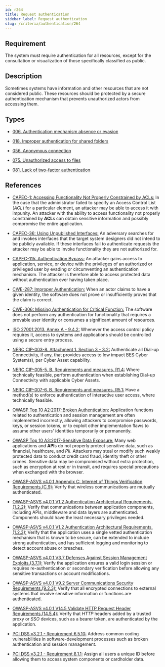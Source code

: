 ```yaml
---
id: r264
title: Request authentication
sidebar_label: Request authentication
slug: /criteria/authentication/264
---
```


## Requirement

The system must require authentication
for all resources,
except for the consultation
or visualization of those
specifically classified as public.

## Description

Sometimes systems have information
and other resources
that are not considered public.
These resources should be protected
by a secure authentication mechanism
that prevents unauthorized actors
from accessing them.

## Types

- [006. Authentication mechanism absence or evasion](/types/006)

- [018. Improper authentication for shared folders](/types/018)

- [056. Anonymous connection](/types/056)

- [075. Unauthorized access to files](/types/075)

- [081. Lack of two-factor authentication](/types/081)

## References

- [CAPEC-1: Accessing Functionality Not Properly Constrained by ACLs:](http://capec.mitre.org/data/definitions/1.html)
In the case that the administrator failed
to specify an Access Control List
(*ACL*) for a particular element,
an attacker may be able to access it with impunity.
An attacker with the ability to access functionality
not properly constrained by **ACL**s
can obtain sensitive information
and possibly compromise the entire application.

- [CAPEC-36: Using Unpublished Interfaces:](http://capec.mitre.org/data/definitions/36.html)
An adversary searches for and invokes interfaces
that the target system designers did not intend
to be publicly available.
If these interfaces fail to authenticate requests
the attacker may be able
to invoke functionality
they are not authorized for.

- [CAPEC-115: Authentication Bypass:](http://capec.mitre.org/data/definitions/115.html)
An attacker gains access to application, service,
or device with the privileges
of an authorized or privileged user
by evading or circumventing
an authentication mechanism.
The attacker is therefore able
to access protected data without authentication
ever having taken place.

- [CWE-287: Improper Authentication:](https://cwe.mitre.org/data/definitions/287.html)
When an actor claims to have a given identity,
the software does not prove
or insufficiently proves that the claim is correct.

- [CWE-306: Missing Authentication for Critical Function:](https://cwe.mitre.org/data/definitions/306.html)
The software does not perform any authentication
for functionality
that requires a provable user identity
or consumes a significant amount
of resources.

- [ISO 27001:2013. Annex A - 9.4.2:](https://www.iso.org/obp/ui/#iso:std:54534:en)
Whenever the access control policy requires it,
access to systems and applications
should be controlled
using a secure entry process.

- [NERC CIP-003-8. Attachment 1. Section 3 - 3.2:](https://www.nerc.com/pa/Stand/Reliability%20Standards/CIP-003-8.pdf)
Authenticate all Dial-up Connectivity,
if any,
that provides access
to low impact BES Cyber System(s),
per Cyber Asset capability.

- [NERC CIP-005-5. B. Requirements and measures. R1.4:](https://www.nerc.com/pa/Stand/Reliability%20Standards/CIP-005-5.pdf)
Where technically feasible,
perform authentication
when establishing Dial-up Connectivity
with applicable Cyber Assets.

- [NERC CIP-007-6. B. Requirements and measures. R5.1:](https://www.nerc.com/pa/Stand/Reliability%20Standards/CIP-007-6.pdf)
Have a method(s) to enforce authentication
of interactive user access,
where technically feasible.

- [OWASP Top 10 A2:2017-Broken Authentication:](https://owasp.org/www-project-top-ten/OWASP_Top_Ten_2017/Top_10-2017_A2-Broken_Authentication)
Application functions related to authentication
and session management
are often implemented incorrectly,
allowing attackers to compromise passwords, keys,
or session tokens,
or to exploit other implementation flaws
to assume other users' identities
temporarily or permanently.

- [OWASP Top 10 A3:2017-Sensitive Data Exposure:](https://owasp.org/www-project-top-ten/OWASP_Top_Ten_2017/Top_10-2017_A3-Sensitive_Data_Exposure)
Many web applications and **API**s
do not properly protect sensitive data,
such as financial, healthcare, and *PII*.
Attackers may steal
or modify such weakly protected data
to conduct credit card fraud,
identity theft or other crimes.
Sensitive data may be compromised
without extra protection,
such as encryption at rest or in transit,
and requires special precautions
when exchanged with the browser.

- [OWASP-ASVS v4.0.1 Appendix C: Internet of Things Verification Requirements.(C.9):](https://owasp.org/www-pdf-archive/OWASP_Application_Security_Verification_Standard_4.0-en.pdf)
Verify that wireless communications
are mutually authenticated.

- [OWASP-ASVS v4.0.1 V1.2 Authentication Architectural Requirements.(1.2.2):](https://owasp.org/www-pdf-archive/OWASP_Application_Security_Verification_Standard_4.0-en.pdf)
Verify that communications
between application components,
including APIs, middleware and data layers
are authenticated.
Components should have
the least necessary privileges needed.

- [OWASP-ASVS v4.0.1 V1.2 Authentication Architectural Requirements.(1.2.3):](https://owasp.org/www-pdf-archive/OWASP_Application_Security_Verification_Standard_4.0-en.pdf)
Verify that the application uses
a single vetted authentication mechanism
that is known to be secure,
can be extended to include strong authentication,
and has sufficient logging
and monitoring to detect account abuse or breaches.

- [OWASP-ASVS v4.0.1 V3.7 Defenses Against Session Management Exploits.(3.7.1):](https://owasp.org/www-pdf-archive/OWASP_Application_Security_Verification_Standard_4.0-en.pdf)
Verify the application ensures
a valid login session
or requires re-authentication
or secondary verification
before allowing any sensitive transactions
or account modifications.

- [OWASP-ASVS v4.0.1 V9.2 Server Communications Security Requirements.(9.2.3):](https://owasp.org/www-pdf-archive/OWASP_Application_Security_Verification_Standard_4.0-en.pdf)
Verify that all encrypted connections
to external systems
that involve sensitive information
or functions are authenticated.

- [OWASP-ASVS v4.0.1 V14.5 Validate HTTP Request Header Requirements.(14.5.4):](https://owasp.org/www-pdf-archive/OWASP_Application_Security_Verification_Standard_4.0-en.pdf)
Verify that *HTTP* headers added by a trusted proxy
or *SSO* devices,
such as a bearer token,
are authenticated by the application.

- [PCI DSS v3.2.1 - Requirement 6.5.10:](https://www.pcisecuritystandards.org/documents/PCI_DSS_v3-2-1.pdf)
Address common coding vulnerabilities
in software-development processes
such as broken authentication
and session management.

- [PCI DSS v3.2.1 - Requirement 8.1.1:](https://www.pcisecuritystandards.org/documents/PCI_DSS_v3-2-1.pdf)
Assign all users a unique ID
before allowing them to access system components
or cardholder data.
